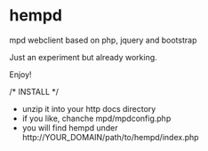 hempd
=====

mpd webclient
based on php, jquery and bootstrap

Just an experiment but already working.

Enjoy!


/* INSTALL */

* unzip it into your http docs directory
* if you like, chanche mpd/mpdconfig.php
* you will find hempd under http://YOUR_DOMAIN/path/to/hempd/index.php


